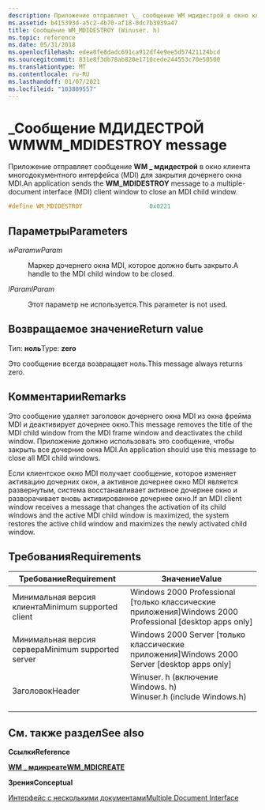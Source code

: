 ```yaml
---
description: Приложение отправляет \_ сообщение WM мдидестрой в окно клиента многодокументного интерфейса (MDI) для закрытия дочернего окна MDI.
ms.assetid: b415393d-a5c2-4b70-af18-0dc7b3939a47
title: Сообщение WM_MDIDESTROY (Winuser. h)
ms.topic: reference
ms.date: 05/31/2018
ms.openlocfilehash: edea8fe8dadc691ca912df4e9ee5d57421124bcd
ms.sourcegitcommit: 831e8f3db78ab820e1710cede244553c70e50500
ms.translationtype: MT
ms.contentlocale: ru-RU
ms.lasthandoff: 01/07/2021
ms.locfileid: "103809557"
---
```

# <a name="wm_mdidestroy-message"></a><span data-ttu-id="30efa-103">\_Сообщение МДИДЕСТРОЙ WM</span><span class="sxs-lookup"><span data-stu-id="30efa-103">WM\_MDIDESTROY message</span></span>

<span data-ttu-id="30efa-104">Приложение отправляет сообщение **WM \_ мдидестрой** в окно клиента многодокументного интерфейса (MDI) для закрытия дочернего окна MDI.</span><span class="sxs-lookup"><span data-stu-id="30efa-104">An application sends the **WM\_MDIDESTROY** message to a multiple-document interface (MDI) client window to close an MDI child window.</span></span>


```C++
#define WM_MDIDESTROY                   0x0221
```



## <a name="parameters"></a><span data-ttu-id="30efa-105">Параметры</span><span class="sxs-lookup"><span data-stu-id="30efa-105">Parameters</span></span>

<dl> <dt>

<span data-ttu-id="30efa-106">*wParam*</span><span class="sxs-lookup"><span data-stu-id="30efa-106">*wParam*</span></span> 
</dt> <dd>

<span data-ttu-id="30efa-107">Маркер дочернего окна MDI, которое должно быть закрыто.</span><span class="sxs-lookup"><span data-stu-id="30efa-107">A handle to the MDI child window to be closed.</span></span>

</dd> <dt>

<span data-ttu-id="30efa-108">*lParam*</span><span class="sxs-lookup"><span data-stu-id="30efa-108">*lParam*</span></span> 
</dt> <dd>

<span data-ttu-id="30efa-109">Этот параметр не используется.</span><span class="sxs-lookup"><span data-stu-id="30efa-109">This parameter is not used.</span></span>

</dd> </dl>

## <a name="return-value"></a><span data-ttu-id="30efa-110">Возвращаемое значение</span><span class="sxs-lookup"><span data-stu-id="30efa-110">Return value</span></span>

<span data-ttu-id="30efa-111">Тип: **ноль**</span><span class="sxs-lookup"><span data-stu-id="30efa-111">Type: **zero**</span></span>

<span data-ttu-id="30efa-112">Это сообщение всегда возвращает ноль.</span><span class="sxs-lookup"><span data-stu-id="30efa-112">This message always returns zero.</span></span>

## <a name="remarks"></a><span data-ttu-id="30efa-113">Комментарии</span><span class="sxs-lookup"><span data-stu-id="30efa-113">Remarks</span></span>

<span data-ttu-id="30efa-114">Это сообщение удаляет заголовок дочернего окна MDI из окна фрейма MDI и деактивирует дочернее окно.</span><span class="sxs-lookup"><span data-stu-id="30efa-114">This message removes the title of the MDI child window from the MDI frame window and deactivates the child window.</span></span> <span data-ttu-id="30efa-115">Приложение должно использовать это сообщение, чтобы закрыть все дочерние окна MDI.</span><span class="sxs-lookup"><span data-stu-id="30efa-115">An application should use this message to close all MDI child windows.</span></span>

<span data-ttu-id="30efa-116">Если клиентское окно MDI получает сообщение, которое изменяет активацию дочерних окон, а активное дочернее окно MDI является развернутым, система восстанавливает активное дочернее окно и разворачивает вновь активированное дочернее окно.</span><span class="sxs-lookup"><span data-stu-id="30efa-116">If an MDI client window receives a message that changes the activation of its child windows and the active MDI child window is maximized, the system restores the active child window and maximizes the newly activated child window.</span></span>

## <a name="requirements"></a><span data-ttu-id="30efa-117">Требования</span><span class="sxs-lookup"><span data-stu-id="30efa-117">Requirements</span></span>



| <span data-ttu-id="30efa-118">Требование</span><span class="sxs-lookup"><span data-stu-id="30efa-118">Requirement</span></span> | <span data-ttu-id="30efa-119">Значение</span><span class="sxs-lookup"><span data-stu-id="30efa-119">Value</span></span> |
|-------------------------------------|----------------------------------------------------------------------------------------------------------|
| <span data-ttu-id="30efa-120">Минимальная версия клиента</span><span class="sxs-lookup"><span data-stu-id="30efa-120">Minimum supported client</span></span><br/> | <span data-ttu-id="30efa-121">Windows 2000 Professional \[только классические приложения\]</span><span class="sxs-lookup"><span data-stu-id="30efa-121">Windows 2000 Professional \[desktop apps only\]</span></span><br/>                                               |
| <span data-ttu-id="30efa-122">Минимальная версия сервера</span><span class="sxs-lookup"><span data-stu-id="30efa-122">Minimum supported server</span></span><br/> | <span data-ttu-id="30efa-123">Windows 2000 Server \[только классические приложения\]</span><span class="sxs-lookup"><span data-stu-id="30efa-123">Windows 2000 Server \[desktop apps only\]</span></span><br/>                                                     |
| <span data-ttu-id="30efa-124">Заголовок</span><span class="sxs-lookup"><span data-stu-id="30efa-124">Header</span></span><br/>                   | <dl> <span data-ttu-id="30efa-125"><dt>Winuser. h (включение Windows. h)</dt></span><span class="sxs-lookup"><span data-stu-id="30efa-125"><dt>Winuser.h (include Windows.h)</dt></span></span> </dl> |



## <a name="see-also"></a><span data-ttu-id="30efa-126">См. также раздел</span><span class="sxs-lookup"><span data-stu-id="30efa-126">See also</span></span>

<dl> <dt>

<span data-ttu-id="30efa-127">**Ссылки**</span><span class="sxs-lookup"><span data-stu-id="30efa-127">**Reference**</span></span>
</dt> <dt>

[<span data-ttu-id="30efa-128">**WM \_ мдикреате**</span><span class="sxs-lookup"><span data-stu-id="30efa-128">**WM\_MDICREATE**</span></span>](wm-mdicreate.md)
</dt> <dt>

<span data-ttu-id="30efa-129">**Зрения**</span><span class="sxs-lookup"><span data-stu-id="30efa-129">**Conceptual**</span></span>
</dt> <dt>

[<span data-ttu-id="30efa-130">Интерфейс с несколькими документами</span><span class="sxs-lookup"><span data-stu-id="30efa-130">Multiple Document Interface</span></span>](multiple-document-interface.md)
</dt> </dl>

 

 




